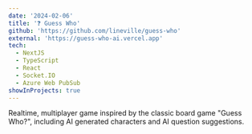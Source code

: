 ```yaml
---
date: '2024-02-06'
title: '❓ Guess Who'
github: 'https://github.com/lineville/guess-who'
external: 'https://guess-who-ai.vercel.app'
tech:
  - NextJS
  - TypeScript
  - React
  - Socket.IO
  - Azure Web PubSub
showInProjects: true
---
```


Realtime, multiplayer game inspired by the classic board game "Guess Who?", including AI generated characters and AI question suggestions.
